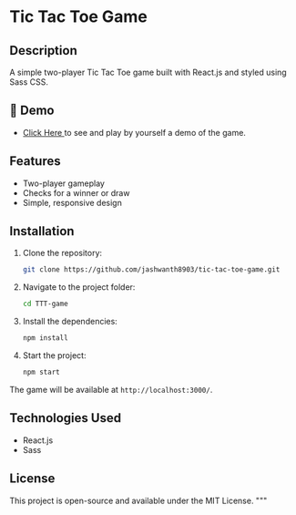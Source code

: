# Tic Tac Toe Game

## Description
A simple two-player Tic Tac Toe game built with React.js and styled using Sass CSS.

## :link: Demo
  - <a target="_blank" href="https://jashwanth8903.github.io/tic-tac-toe-game/"> Click Here </a> to see and play by yourself a demo of the game.

## Features
- Two-player gameplay
- Checks for a winner or draw
- Simple, responsive design

## Installation

1. Clone the repository:
    ```bash
    git clone https://github.com/jashwanth8903/tic-tac-toe-game.git
    ```

2. Navigate to the project folder:
    ```bash
    cd TTT-game
    ```

3. Install the dependencies:
    ```bash
    npm install
    ```

4. Start the project:
    ```bash
    npm start
    ```

The game will be available at `http://localhost:3000/`.


## Technologies Used
- React.js
- Sass

## License
This project is open-source and available under the MIT License.
"""


